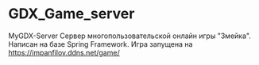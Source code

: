 # GDX_Game_server
MyGDX-Server
Сервер многопользовательской онлайн игры "Змейка". Написан на базе Spring Framework.
Игра запущена на https://impanfilov.ddns.net/game/
